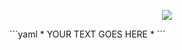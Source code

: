 <p align="center">
  <img src="https://capsule-render.vercel.app/api?text=Welcome!💢&animation=fadeIn&type=waving&color=auto&height=300"/>
</p>
```yaml
* YOUR TEXT GOES HERE *
```
